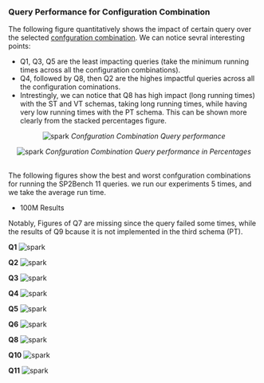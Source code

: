 ### Query Performance for Configuration Combination

The following figure quantitatively shows the impact of certain query over the selected [confguration combination](https://github.com/DataSystemsGroupUT/SPARKSQLRDFBenchmarking/blob/master/docs/images/experiments.JPG). We can notice sevral interesting points:
- Q1, Q3, Q5 are the least impacting queries (take the minimum running times across all the configuration combinations).
- Q4, followed by Q8, then Q2 are the highes impactful queries across all the configuration cominations.
- Intrestingly, we can notice that Q8 has high impact (long running times) with the ST and VT schemas, taking long running times, while having very low running times with the PT schema. This can be shown more clearly from the stacked percentages figure.  

<p align='center'>
    <img src="figures/DistributedExperiments/ConfigurationsQuerExecutionPerformance/queryconfigs.png" alt="spark" > 
    <em>Confguration Combination Query performance</em>
</p>

<p align='center'>
  <img src="figures/DistributedExperiments/ConfigurationsQuerExecutionPerformance/queryconfigspercentages.png" alt="spark" > 
  <em>Confguration Combination Query performance in Percentages</em>
</p>

<br />
The following figures show the best and worst confguration combinations for running the SP2Bench 11 queries. we run our experiments 5 times, and we take the average run time. 

* 100M Results

Notably, Figures of Q7 are missing since the query failed some times, while the results of Q9 bcause it is not implemented in the third schema (PT).

**Q1** 
<img src="figures/DistributedExperiments/ConfigurationsQuerExecutionPerformance/Q1.JPG" alt="spark" > 

**Q2** 
<img src="figures/DistributedExperiments/ConfigurationsQuerExecutionPerformance/Q2.JPG" alt="spark" > 

**Q3** 
<img src="figures/DistributedExperiments/ConfigurationsQuerExecutionPerformance/Q3.JPG" alt="spark" > 

**Q4** 
<img src="figures/DistributedExperiments/ConfigurationsQuerExecutionPerformance/Q4.JPG" alt="spark" > 

**Q5** 
<img src="figures/DistributedExperiments/ConfigurationsQuerExecutionPerformance/Q5.JPG" alt="spark" > 

**Q6** 
<img src="figures/DistributedExperiments/ConfigurationsQuerExecutionPerformance/Q6.JPG" alt="spark" > 

**Q8** 
<img src="figures/DistributedExperiments/ConfigurationsQuerExecutionPerformance/Q8.JPG" alt="spark" > 

**Q10** 
<img src="figures/DistributedExperiments/ConfigurationsQuerExecutionPerformance/Q10.JPG" alt="spark" > 

**Q11** 
<img src="figures/DistributedExperiments/ConfigurationsQuerExecutionPerformance/Q11.JPG" alt="spark" > 
